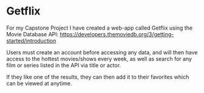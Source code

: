 # Getflix
For my Capstone Project I have created a web-app called Getflix using the Movie Database API: https://developers.themoviedb.org/3/getting-started/introduction

Users must create an account before accessing any data, and will then have access to the hottest movies/shows every week, as well as search for any film or series listed in the API via title or actor.

If they like one of the results, they can then add it to their favorites which can be viewed at anytime.
